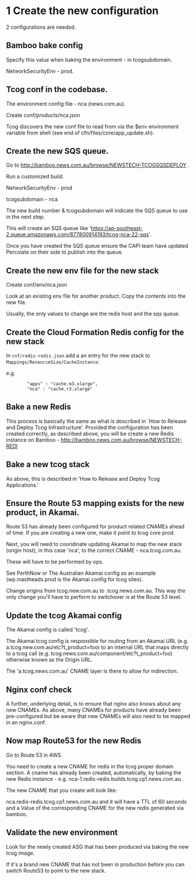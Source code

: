 

# 1 Create the new configuration

2 configurations are needed.

## Bamboo bake config

Specify this value when baking the environment - in tcogsubdomain.

NetworkSecurityEnv - prod.


## Tcog conf in the codebase.

The environment config file - nca (news.com.au).

Create conf/products/nca.json

Tcog discovers the new conf file to read from via the $env environment variable from shell (see end of cfn/files/core/app_update.sh).

## Create the new SQS queue.

Go to http://bamboo.news.com.au/browse/NEWSTECH-TCOGSQSDEPLOY .

Run a customized build. 

NetworkSecurityEnv - prod

tcogsubdomain - nca

The new build number & tcogsubdomain will indicate the SQS queue to use in the next step.

This will create an SQS queue like 'https://ap-southeast-2.queue.amazonaws.com/877800914193/tcog-nca-22-sqs'.

Once you have created the SQS queue ensure the CAPI team have updated Percolate
on their side to publish into the queue.

## Create the new env file for the new stack

Create conf/env/nca.json

Look at an existing env file for another product. Copy the contents into the new file.

Usually, the only values to change are the redis host and the sqs queue.

## Create the Cloud Formation Redis config for the new stack

In `cnf/redis-redis.json` add a an entry for the new stack to `Mappings/ResourceSize/CacheInstance`:

e.g. 

```
        "apps" : "cache.m3.xlarge",
        "nca" : "cache.r3.xlarge"

```

## Bake a new Redis

This process is basically the same as what is described in `How to Release and Deploy Tcog Infrastructure'. Provided the configuration has been 
created correctly, as described above, you will be create a new Redis instance on Bamboo - http://bamboo.news.com.au/browse/NEWSTECH-REDI

## Bake a new tcog stack 

As above, this is described in 'How to Release and Deploy Tcog Applications.'

## Ensure the Route 53 mapping exists for the new product, in Akamai.

Route 53 has already been configured for product related CNAMEs ahead of time. If you are creating a new one, make it point to tcog core prod.

Next, you will need to cooridinate updating Akamai to map the new stack (origin host), in this case 'nca', to the correct CNAME - nca.tcog.com.au.
 
These will have to be performed by ops.

See PerthNow or The Australian Akamai config as an example (wp.mastheads.prod is the Akamai config for tcog sites).

Change origins from tcog.new.com.au to <env>.tcog.news.com.au. This way the only change you'll have to perform to switchover is at the Route 53 level.

## Update the tcog Akamai config

The Akamai config is called 'tcog'. 

The Akamai tcog config is responsible for routing from an Akamai URL (e.g. a.tcog.new.com.au/etc?t_product=foo) to an internal URL that maps directly to a tcog call (e.g. tcog.news.com.au/component/etc?t_product=foo)
otherwise known as the Origin URL.

The 'a.tcog.news.com.au' CNAME layer is there to allow for indirection. 

## Nginx conf check

A further, underlying detail, is to ensure that nginx also knows about any new CNAMEs. As above, many CNAMEs for products have already been pre-configured but
be aware that new CNAMEs will also need to be mapped in an nginx.conf.

## Now map Route53 for the new Redis

Go to Route 53 in AWS.

You need to create a new CNAME for redis in the tcog proper domain section. A cname has already been created, automatically, by baking the new Redis instance - e.g. nca-1.redis-redis.builds.tcog.cp1.news.com.au .

The new CNAME that you create will look like:

nca.redis-redis.tcog.cp1.news.com.au and it will have a TTL of 60 seconds and a Value of the corresponding CNAME for the new redis generated via bamboo.

## Validate the new environment
Look for the newly created ASG that has been produced via baking the new tcog image.

If it's a brand new CNAME that has not been in production before you can switch Route53 to point to the new stack. 

